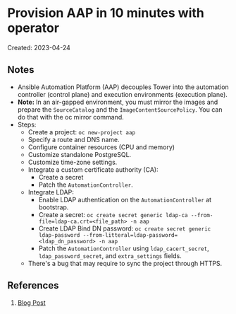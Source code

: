 # Provision AAP in 10 minutes with operator

Created: 2023-04-24

## Notes

- Ansible Automation Platform (AAP) decouples Tower into the automation controller (control plane) and execution environments (execution plane).
- **Note:** In an air-gapped environment, you must mirror the images and prepare the `SourceCatalog` and the `ImageContentSourcePolicy`. You can do that with the oc mirror command.
- Steps:
  - Create a project: `oc new-project aap`
  - Specify a route and DNS name.
  - Configure container resources (CPU and memory)
  - Customize standalone PostgreSQL.
  - Customize time-zone settings.
  - Integrate a custom certificate authority (CA):
    - Create a secret
    - Patch the `AutomationController`.
  - Integrate LDAP:
    - Enable LDAP authentication on the `AutomationController` at bootstrap.
    - Create a secret: `oc create secret generic ldap-ca --from-file=ldap-ca.crt=<file_path> -n aap`
    - Create LDAP Bind DN password: `oc create secret generic ldap-password --from-litteral=ldap-password=<ldap_dn_password> -n aap`
    - Patch the `AutomationController` using `ldap_cacert_secret`, `ldap_password_secret`, and `extra_settings` fields.
  - There's a bug that may require to sync the project through HTTPS.

## References

1. [Blog Post](https://www.redhat.com/architect/ansible-custom-operator?sc_cid=701f2000000txokAAA&utm_source=bambu&utm_medium=organic_social)
